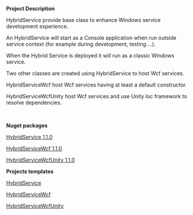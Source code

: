 <div class="wikidoc">
<p><strong>Project Description</strong>&nbsp;</p>
<p>HybridService provide base class to enhance Windows service development experience.</p>
<p>An HybridService will start as a Console application when run outside service context (for example during development, testing....).</p>
<p>When the Hybrid Service is deployed it will run as a classic Windows service.</p>
<p>Two other classes are created using HybridService to host Wcf services.</p>
<p>HybridServiceWcf host Wcf services having at least a&nbsp;default constructor.</p>
<p>HybridServiceWcfUnity host Wcf services and use&nbsp;Unity Ioc framework to resolve dependencies.</p>
<p>&nbsp;</p>
<p><strong>Nuget packages</strong></p>
<p title="HybridService"><a href="https://www.nuget.org/packages/HybridService/" target="_blank">HybridService&nbsp;1.1.0</a></p>
<p title="HybridService"><a href="https://www.nuget.org/packages/HybridServiceWcf/" target="_blank">HybridServiceWcf 1.1.0</a></p>
<p title="HybridService"><a href="https://www.nuget.org/packages/HybridServiceWcfUnity/" target="_blank">HybridServiceWcfUnity 1.1.0</a></p>
<p title="HybridService"><strong>Projects templates</strong></p>
<p title="HybridService"><a href="https://visualstudiogallery.msdn.microsoft.com/84a56286-cd46-41a9-a218-f2d6c34762d6" target="_blank">HybridService</a></p>
<p title="HybridService"><a href="https://visualstudiogallery.msdn.microsoft.com/d93ac9e1-0086-47bf-bb2f-a0f68bb9496e" target="_blank">HybridServiceWcf</a></p>
<p title="HybridService"><a title="HybridServiceWcfUnity" href="https://visualstudiogallery.msdn.microsoft.com/8aa00258-0139-4cd4-a2ab-8d934712e70c" target="_blank">HybridServiceWcfUnity</a></p>
</div><div class="ClearBoth"></div>
